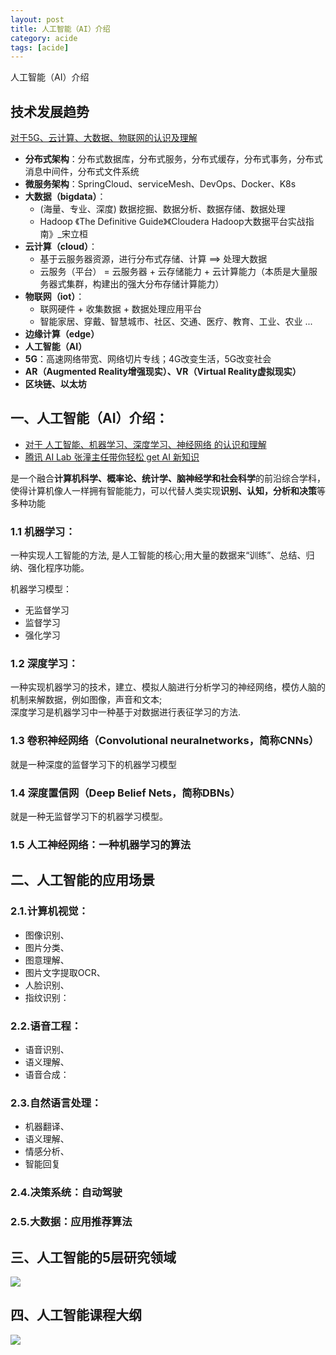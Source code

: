 ```yaml
---
layout: post
title: 人工智能（AI）介绍
category: acide
tags: [acide]
---
```


人工智能（AI）介绍

## 技术发展趋势
[对于5G、云计算、大数据、物联网的认识及理解](https://blog.csdn.net/qq_41893274/article/details/85605134)

- **分布式架构**：分布式数据库，分布式服务，分布式缓存，分布式事务，分布式消息中间件，分布式文件系统
- **微服务架构**：SpringCloud、serviceMesh、DevOps、Docker、K8s
- **大数据（bigdata）**：
    - (海量、专业、深度) 数据挖掘、数据分析、数据存储、数据处理
    - Hadoop  《The Definitive Guide》《Cloudera Hadoop大数据平台实战指南》_宋立桓
- **云计算（cloud）**：
    - 基于云服务器资源，进行分布式存储、计算 ==> 处理大数据         
    - 云服务（平台） = 云服务器 + 云存储能力 + 云计算能力（本质是大量服务器式集群，构建出的强大分布存储计算能力）
- **物联网（iot）**：
    - 联网硬件 + 收集数据 + 数据处理应用平台
    - 智能家居、穿戴、智慧城市、社区、交通、医疗、教育、工业、农业 ...
- **边缘计算（edge）**
- **人工智能（AI）**
- **5G**：高速网络带宽、网络切片专线；4G改变生活，5G改变社会
- **AR（Augmented Reality增强现实）、VR（Virtual Reality虚拟现实）**
- **区块链、以太坊** 

## 一、人工智能（AI）介绍：
- [对于 人工智能、机器学习、深度学习、神经网络 的认识和理解](https://blog.csdn.net/czliuming/article/details/72650387)  
- [腾讯 AI Lab 张潼主任带你轻松 get AI 新知识](https://cloud.tencent.com/developer/article/1005143) 

是一个融合**计算机科学、概率论、统计学、脑神经学和社会科学**的前沿综合学科，使得计算机像人一样拥有智能能力，可以代替人类实现**识别、认知，分析和决策**等多种功能

### 1.1 机器学习：
一种实现人工智能的方法, 是人工智能的核心;用大量的数据来“训练”、总结、归纳、强化程序功能。

机器学习模型：
- 无监督学习
- 监督学习
- 强化学习

### 1.2 深度学习：
一种实现机器学习的技术，建立、模拟人脑进行分析学习的神经网络，模仿人脑的机制来解数据，例如图像，声音和文本;   
深度学习是机器学习中一种基于对数据进行表征学习的方法.

### 1.3 卷积神经网络（Convolutional neuralnetworks，简称CNNs）
就是一种深度的监督学习下的机器学习模型

### 1.4 深度置信网（Deep Belief Nets，简称DBNs）
就是一种无监督学习下的机器学习模型。

### 1.5 人工神经网络：一种机器学习的算法 

## 二、人工智能的应用场景
### 2.1.计算机视觉：
- 图像识别、
- 图片分类、
- 图意理解、
- 图片文字提取OCR、
- 人脸识别、
- 指纹识别：

### 2.2.语音工程：
- 语音识别、
- 语义理解、
- 语音合成：

### 2.3.自然语言处理：
- 机器翻译、
- 语义理解、
- 情感分析、
- 智能回复

### 2.4.决策系统：自动驾驶

### 2.5.大数据：应用推荐算法

## 三、人工智能的5层研究领域 
![](https://wdsheng0i.github.io/assets/images/2021/ai/ai-1.png)  

## 四、人工智能课程大纲
![](https://wdsheng0i.github.io/assets/images/2021/ai/python.png)



